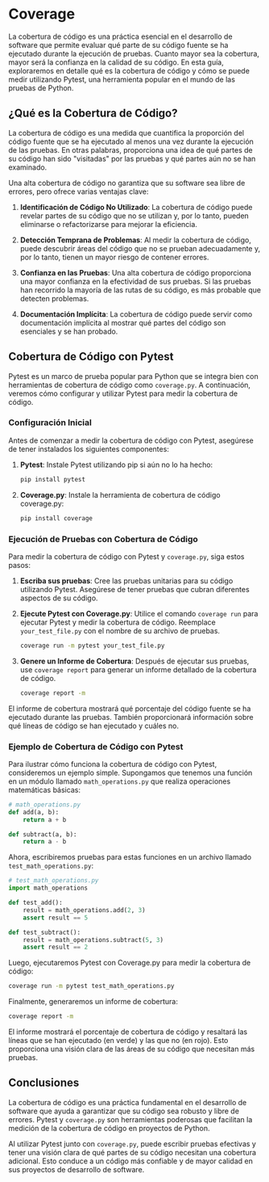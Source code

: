 # Coverage

La cobertura de código es una práctica esencial en el desarrollo de software que permite evaluar qué parte de su código fuente se ha ejecutado durante la ejecución de pruebas. Cuanto mayor sea la cobertura, mayor será la confianza en la calidad de su código. En esta guía, exploraremos en detalle qué es la cobertura de código y cómo se puede medir utilizando Pytest, una herramienta popular en el mundo de las pruebas de Python.

## ¿Qué es la Cobertura de Código?

La cobertura de código es una medida que cuantifica la proporción del código fuente que se ha ejecutado al menos una vez durante la ejecución de las pruebas. En otras palabras, proporciona una idea de qué partes de su código han sido "visitadas" por las pruebas y qué partes aún no se han examinado.

Una alta cobertura de código no garantiza que su software sea libre de errores, pero ofrece varias ventajas clave:

1. **Identificación de Código No Utilizado**: La cobertura de código puede revelar partes de su código que no se utilizan y, por lo tanto, pueden eliminarse o refactorizarse para mejorar la eficiencia.

2. **Detección Temprana de Problemas**: Al medir la cobertura de código, puede descubrir áreas del código que no se prueban adecuadamente y, por lo tanto, tienen un mayor riesgo de contener errores.

3. **Confianza en las Pruebas**: Una alta cobertura de código proporciona una mayor confianza en la efectividad de sus pruebas. Si las pruebas han recorrido la mayoría de las rutas de su código, es más probable que detecten problemas.

4. **Documentación Implícita**: La cobertura de código puede servir como documentación implícita al mostrar qué partes del código son esenciales y se han probado.

## Cobertura de Código con Pytest

Pytest es un marco de prueba popular para Python que se integra bien con herramientas de cobertura de código como `coverage.py`. A continuación, veremos cómo configurar y utilizar Pytest para medir la cobertura de código.

### Configuración Inicial

Antes de comenzar a medir la cobertura de código con Pytest, asegúrese de tener instalados los siguientes componentes:

1. **Pytest**: Instale Pytest utilizando pip si aún no lo ha hecho:

   ```bash
   pip install pytest
   ```

2. **Coverage.py**: Instale la herramienta de cobertura de código coverage.py:

   ```bash
   pip install coverage
   ```

### Ejecución de Pruebas con Cobertura de Código

Para medir la cobertura de código con Pytest y `coverage.py`, siga estos pasos:

1. **Escriba sus pruebas**: Cree las pruebas unitarias para su código utilizando Pytest. Asegúrese de tener pruebas que cubran diferentes aspectos de su código.

2. **Ejecute Pytest con Coverage.py**: Utilice el comando `coverage run` para ejecutar Pytest y medir la cobertura de código. Reemplace `your_test_file.py` con el nombre de su archivo de pruebas.

   ```bash
   coverage run -m pytest your_test_file.py
   ```

3. **Genere un Informe de Cobertura**: Después de ejecutar sus pruebas, use `coverage report` para generar un informe detallado de la cobertura de código.

   ```bash
   coverage report -m
   ```

El informe de cobertura mostrará qué porcentaje del código fuente se ha ejecutado durante las pruebas. También proporcionará información sobre qué líneas de código se han ejecutado y cuáles no.

### Ejemplo de Cobertura de Código con Pytest

Para ilustrar cómo funciona la cobertura de código con Pytest, consideremos un ejemplo simple. Supongamos que tenemos una función en un módulo llamado `math_operations.py` que realiza operaciones matemáticas básicas:

```python
# math_operations.py
def add(a, b):
    return a + b

def subtract(a, b):
    return a - b
```

Ahora, escribiremos pruebas para estas funciones en un archivo llamado `test_math_operations.py`:

```python
# test_math_operations.py
import math_operations

def test_add():
    result = math_operations.add(2, 3)
    assert result == 5

def test_subtract():
    result = math_operations.subtract(5, 3)
    assert result == 2
```

Luego, ejecutaremos Pytest con Coverage.py para medir la cobertura de código:

```bash
coverage run -m pytest test_math_operations.py
```

Finalmente, generaremos un informe de cobertura:

```bash
coverage report -m
```

El informe mostrará el porcentaje de cobertura de código y resaltará las líneas que se han ejecutado (en verde) y las que no (en rojo). Esto proporciona una visión clara de las áreas de su código que necesitan más pruebas.

## Conclusiones

La cobertura de código es una práctica fundamental en el desarrollo de software que ayuda a garantizar que su código sea robusto y libre de errores. Pytest y `coverage.py` son herramientas poderosas que facilitan la medición de la cobertura de código en proyectos de Python.

Al utilizar Pytest junto con `coverage.py`, puede escribir pruebas efectivas y tener una visión clara de qué partes de su código necesitan una cobertura adicional. Esto conduce a un código más confiable y de mayor calidad en sus proyectos de desarrollo de software.